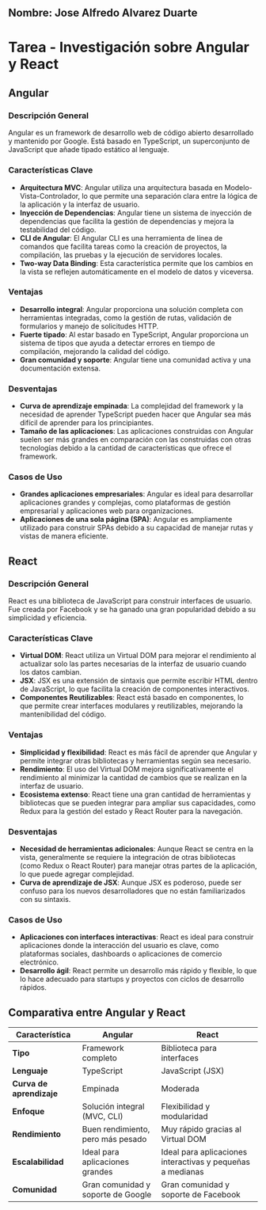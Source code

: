 ## Nombre: Jose Alfredo Alvarez Duarte
# Tarea - Investigación sobre Angular y React

## Angular

### Descripción General
Angular es un framework de desarrollo web de código abierto desarrollado y mantenido por Google. Está basado en TypeScript, un superconjunto de JavaScript que añade tipado estático al lenguaje.

### Características Clave
- **Arquitectura MVC**: Angular utiliza una arquitectura basada en Modelo-Vista-Controlador, lo que permite una separación clara entre la lógica de la aplicación y la interfaz de usuario.
- **Inyección de Dependencias**: Angular tiene un sistema de inyección de dependencias que facilita la gestión de dependencias y mejora la testabilidad del código.
- **CLI de Angular**: El Angular CLI es una herramienta de línea de comandos que facilita tareas como la creación de proyectos, la compilación, las pruebas y la ejecución de servidores locales.
- **Two-way Data Binding**: Esta característica permite que los cambios en la vista se reflejen automáticamente en el modelo de datos y viceversa.

### Ventajas
- **Desarrollo integral**: Angular proporciona una solución completa con herramientas integradas, como la gestión de rutas, validación de formularios y manejo de solicitudes HTTP.
- **Fuerte tipado**: Al estar basado en TypeScript, Angular proporciona un sistema de tipos que ayuda a detectar errores en tiempo de compilación, mejorando la calidad del código.
- **Gran comunidad y soporte**: Angular tiene una comunidad activa y una documentación extensa.

### Desventajas
- **Curva de aprendizaje empinada**: La complejidad del framework y la necesidad de aprender TypeScript pueden hacer que Angular sea más difícil de aprender para los principiantes.
- **Tamaño de las aplicaciones**: Las aplicaciones construidas con Angular suelen ser más grandes en comparación con las construidas con otras tecnologías debido a la cantidad de características que ofrece el framework.

### Casos de Uso
- **Grandes aplicaciones empresariales**: Angular es ideal para desarrollar aplicaciones grandes y complejas, como plataformas de gestión empresarial y aplicaciones web para organizaciones.
- **Aplicaciones de una sola página (SPA)**: Angular es ampliamente utilizado para construir SPAs debido a su capacidad de manejar rutas y vistas de manera eficiente.

## React

### Descripción General
React es una biblioteca de JavaScript para construir interfaces de usuario. Fue creada por Facebook y se ha ganado una gran popularidad debido a su simplicidad y eficiencia.

### Características Clave
- **Virtual DOM**: React utiliza un Virtual DOM para mejorar el rendimiento al actualizar solo las partes necesarias de la interfaz de usuario cuando los datos cambian.
- **JSX**: JSX es una extensión de sintaxis que permite escribir HTML dentro de JavaScript, lo que facilita la creación de componentes interactivos.
- **Componentes Reutilizables**: React está basado en componentes, lo que permite crear interfaces modulares y reutilizables, mejorando la mantenibilidad del código.

### Ventajas
- **Simplicidad y flexibilidad**: React es más fácil de aprender que Angular y permite integrar otras bibliotecas y herramientas según sea necesario.
- **Rendimiento**: El uso del Virtual DOM mejora significativamente el rendimiento al minimizar la cantidad de cambios que se realizan en la interfaz de usuario.
- **Ecosistema extenso**: React tiene una gran cantidad de herramientas y bibliotecas que se pueden integrar para ampliar sus capacidades, como Redux para la gestión del estado y React Router para la navegación.

### Desventajas
- **Necesidad de herramientas adicionales**: Aunque React se centra en la vista, generalmente se requiere la integración de otras bibliotecas (como Redux o React Router) para manejar otras partes de la aplicación, lo que puede agregar complejidad.
- **Curva de aprendizaje de JSX**: Aunque JSX es poderoso, puede ser confuso para los nuevos desarrolladores que no están familiarizados con su sintaxis.

### Casos de Uso
- **Aplicaciones con interfaces interactivas**: React es ideal para construir aplicaciones donde la interacción del usuario es clave, como plataformas sociales, dashboards o aplicaciones de comercio electrónico.
- **Desarrollo ágil**: React permite un desarrollo más rápido y flexible, lo que lo hace adecuado para startups y proyectos con ciclos de desarrollo rápidos.

## Comparativa entre Angular y React

| Característica           | Angular                            | React                                                      |
|--------------------------|------------------------------------|------------------------------------------------------------|
| **Tipo**                 | Framework completo                 | Biblioteca para interfaces                                 |
| **Lenguaje**             | TypeScript                         | JavaScript (JSX)                                           |
| **Curva de aprendizaje** | Empinada                           | Moderada                                                   |
| **Enfoque**              | Solución integral (MVC, CLI)       | Flexibilidad y modularidad                                 |
| **Rendimiento**          | Buen rendimiento, pero más pesado  | Muy rápido gracias al Virtual DOM                          |
| **Escalabilidad**        | Ideal para aplicaciones grandes    | Ideal para aplicaciones interactivas y pequeñas a medianas |
| **Comunidad**            | Gran comunidad y soporte de Google | Gran comunidad y soporte de Facebook                       |